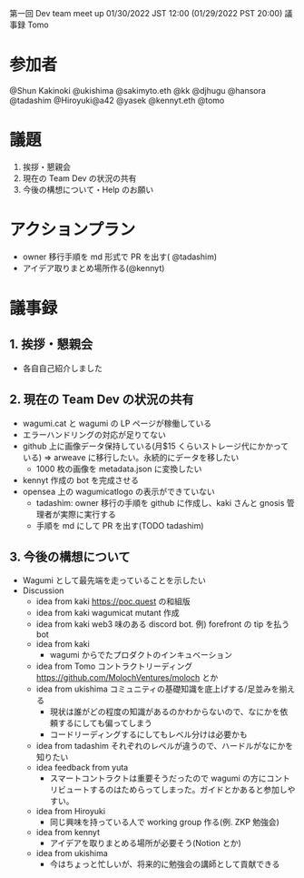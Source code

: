 第一回 Dev team meet up
01/30/2022 JST 12:00 (01/29/2022 PST 20:00)
議事録 Tomo

# 参加者

@Shun Kakinoki @ukishima @sakimyto.eth @kk @djhugu @hansora @tadashim
@Hiroyuki@a42 @yasek @kennyt.eth @tomo

# 議題

1. 挨拶・懇親会
2. 現在の Team Dev の状況の共有
3. 今後の構想について・Help のお願い

# アクションプラン

- owner 移行手順を md 形式で PR を出す( @tadashim)
- アイデア取りまとめ場所作る(@kennyt)

# 議事録

## 1. 挨拶・懇親会

- 各自自己紹介しました

## 2. 現在の Team Dev の状況の共有

- wagumi.cat と wagumi の LP ページが稼働している
- エラーハンドリングの対応が足りてない
- github 上に画像データ保持している(月$15 くらいストレージ代にかかっている) => arweave に移行したい。永続的にデータを移したい
  - 1000 枚の画像を metadata.json に変換したい
- kennyt 作成の bot を完成させる
- opensea 上の wagumicatlogo の表示ができていない
  - tadashim: owner 移行の手順を github に作成し、kaki さんと gnosis 管理者が実際に実行する
  - 手順を md にして PR を出す(TODO tadashim)

## 3. 今後の構想について

- Wagumi として最先端を走っていることを示したい
- Discussion
  - idea from kaki https://poc.quest の和組版
  - idea from kaki wagumicat mutant 作成
  - idea from kaki web3 味のある discord bot. 例) forefront の tip を払う bot
  - idea from kaki
    - wagumi からでたプロダクトのインキュベーション
  - idea from Tomo コントラクトリーディング https://github.com/MolochVentures/moloch とか
  - idea from ukishima コミュニティの基礎知識を底上げする/足並みを揃える
    - 現状は誰がどの程度の知識があるのかわからないので、なにかを依頼するにしても偏ってしまう
    - コードリーディングするにしてもレベル分けは必要かも
  - idea from tadashim それぞれのレベルが違うので、ハードルがなにかを知りたい
  - idea feedback from yuta
    - スマートコントラクトは重要そうだったので wagumi の方にコントリビュートするのはためらってしまった。ガイドとかあると参加しやすい。
  - idea from Hiroyuki
    - 同じ興味を持っている人で working group 作る(例. ZKP 勉強会)
  - idea from kennyt
    - アイデアを取りまとめる場所が必要そう(Notion とか)
  - idea from ukishima
    - 今はちょっと忙しいが、将来的に勉強会の講師として貢献できる
